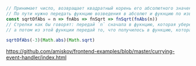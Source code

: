 ```js
// Принимает число, возвращает квадратный корень его абсолютного значения.
// По пути нужно передать фукнцию возведения в абсолют и фукнцию по извлечению корня.
const sqrtOfAbs = n => fnAbs => fnSqrt => fnSqrt(fnAbs(n))
// Стрелки как бы говорят: передай `n` сначала в фукнцию, которая уберет минус,
// а потом из этой функции передай то, что получилось в функцию, которая извлечет квадратный корень.

sqrtOfAbs(-3)(Math.abs)(Math.sqrt)
```


https://github.com/amiskov/frontend-examples/blob/master/currying-event-handler/index.html
